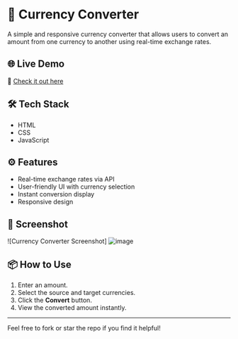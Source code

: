 # 💱 Currency Converter

A simple and responsive currency converter that allows users to convert an amount from one currency to another using real-time exchange rates.

## 🌐 Live Demo

🔗 [Check it out here](https://pradipta762.github.io/currency-converter/)

## 🛠 Tech Stack

- HTML
- CSS
- JavaScript

## ⚙️ Features

- Real-time exchange rates via API
- User-friendly UI with currency selection
- Instant conversion display
- Responsive design

## 📸 Screenshot

![Currency Converter Screenshot]
![image](https://github.com/user-attachments/assets/68c6e3a9-931c-43b4-bccd-dcb957d0d15c)


## 📦 How to Use

1. Enter an amount.
2. Select the source and target currencies.
3. Click the **Convert** button.
4. View the converted amount instantly.

---

Feel free to fork or star the repo if you find it helpful!
